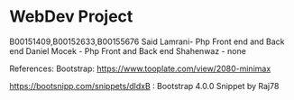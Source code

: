 # WebDev Project
 B00151409,B00152633,B00155676
Said Lamrani- Php Front end and Back end
Daniel Mocek - Php Front and Back end 
Shahenwaz - none

References:
Bootstrap:
https://www.tooplate.com/view/2080-minimax

https://bootsnipp.com/snippets/dldxB : Bootstrap 4.0.0 Snippet by Raj78

